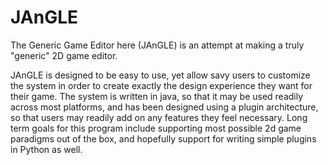 JAnGLE
=================

The Generic Game Editor here (JAnGLE) is an attempt at making a truly "generic" 2D game editor.

JAnGLE is designed to be easy to use, yet allow savy users to customize the system in order to create exactly the
design experience they want for their game. The system is written in java, so that it may be used readily across most platforms, and has been designed using a plugin architecture, so that users may readily add on any features they feel necessary. Long term goals for this program include supporting most possible 2d game paradigms out of the box, and hopefully support for writing simple plugins in Python as well.
